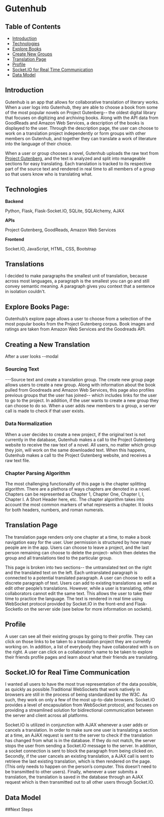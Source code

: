 # Gutenhub

## Table of Contents
- [Introduction](#introduction)
- [Technologies](#technologies)
- [Explore Books](#explore-books-page)
- [Create New Groups](#create-new-groups)
- [Translation Page](#translation-page)
- [Profile](#profile)
- [Socket.IO for Real Time Communication](#socketio-for-real-time-communication)
- [Data Model](#data-model)

## Introduction

Gutenhub is an app that allows for collaborative translation of literary works. When a user logs into Gutenhub, they are able to choose a book from some of the most popular novels on Project Gutenberg-- the oldest digital library that focuses on digitizing and archiving books. Along with the API data from GoodReads and Amazon Web Services, a description of the books is displayed to the user. Through the description page, the user can choose to work on a translation project independently or form groups with other members on Gutenhub, and together they can translate a work of literature into the language of their choice.

When a user or group chooses a novel, Gutenhub uploads the raw text from [Project Gutenberg](https://www.gutenberg.org/), and the text is analyzed and split into manageable sections for easy translating. Each translation is tracked to its respective part of the source text and rendered in real time to all members of a group so that users know who is translating what.

## Technologies

**Backend**

Python, Flask, Flask-Socket.IO, SQLite,  SQLAlchemy, AJAX

**APIs**

Project Gutenberg, GoodReads, Amazon Web Services

**Frontend**

Socket.IO, JavaScript, HTML, CSS, Bootstrap

## Translations

I decided to make paragraphs the smallest unit of translation, because across most languages, a paragraph is the smallest you can go and still convey semantic meaning. A paragraph gives you context that a sentence in isolation couldn't.

## Explore Books Page:

Gutenhub’s explore page allows a user to choose from a selection of the most popular books from the Project Gutenberg corpus. Book images and ratings are taken from Amazon Web Services and the Goodreads API.


## Creating a New Translation
After a user looks --modal

### Sourcing Text
---Source text and create a translation group.
The create new group page allows users to create a new group. Along with information about the book pulled from Goodreads and Amazon Web Services, this page also profiles previous groups that the user has joined-- which includes links for the user to go to the project. In addition, if the user wants to create a new group they can choose to do so. When a user adds new members to a group, a server call is made to check if that user exists.

### Data Normalization

When a user decides to create a new project, if the original text is not currently in the database, Gutenhub makes a call to the Project Gutenberg website to receive the raw text of a novel. All users, no matter which group they join, will work on the same downloaded text.
When this happens, Gutenhub makes a call to the Project Gutenberg website, and receives a raw text file.

### Chapter Parsing Algorithm
The most challenging functionality of this page is the chapter splitting algorithm. There are a plethora of ways chapters are denoted in a novel. Chapters can be represented as Chapter 1, Chapter One, Chapter I, I, Chapter I. A Short Header here, etc. The chapter algorithm takes into account the most common markers of what represents a chapter. It looks for both headers, numbers, and roman numerals.

## Translation Page

The translation page renders only one chapter at a time, to make a book navigation easy for the user. User permission is structured by how many people are in the app. Users can choose to leave a project, and the last person remaining can choose to delete the project- which then deletes the group and all translations tied to the particular group.

This page is broken into two sections-- the untranslated text on the right and the translated text on the left. Each untranslated paragraph is connected to a potential translated paragraph. A user can choose to edit a discrete paragraph of text. Users can add to existing translations as well as edit other people’s translations. However, while a user is translating, other collaborators cannot edit the same text. This allows the user to take their time to practice the language. The text is rendered in real time using WebSocket protocol provided by Socket.IO in the front-end and Flask-SocketIo on the server side (see below for more information on sockets).

## Profile

A user can see all their existing groups by going to their profile. They can click on those links to be taken to a translation project they are currently working on. In addition, a list of everybody they have collaborated with is on the right. A user can click on a collaborator’s name to be taken to explore their friends profile pages and learn about what their friends are translating.

## Socket.IO for Real Time Communication

I wanted all users to have the most true representation of the data possible, as quickly as possible.Traditional WebSockets that work natively in browsers are still in the process of being standardized by the W3C. As such, they work on only a few of the most up-to-date browsers. Socket.IO provides a level of encapsulation from WebSocket protocol, and focuses on providing a streamlined solution for bidirectional communication between the server and client across all platforms.

Socket.IO is utilized in conjunction with AJAX whenever a user adds or cancels a translation. In order to make sure one user is translating a section at a time, an AJAX request is sent to the server to check if the translation has changed from what is in the database. If they do not match, the server stops the user from sending a Socket.IO message to the server.  In addition, a socket connection is sent to block the paragraph from being clicked on. Secondly, if the user cancels an existing translation, a AJAX call is sent to retrieve the last existing translation, which is then rendered on the page. (This only needs to happen on the person’s computer. This doesn’t need to be transmitted to other users). Finally, whenever a user submits a translation, the translation is saved in the database through an AJAX request which is then transmitted out to all other users through Socket.IO. 

## Data Model


##Next Steps

